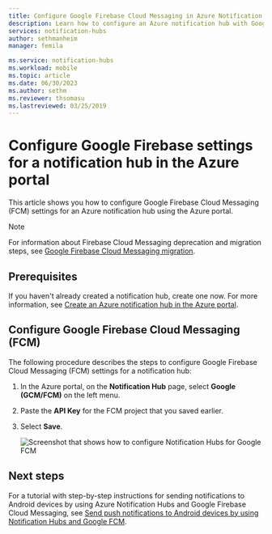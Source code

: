 ```yaml
---
title: Configure Google Firebase Cloud Messaging in Azure Notification Hubs | Microsoft Docs
description: Learn how to configure an Azure notification hub with Google Firebase Cloud Messaging settings. 
services: notification-hubs
author: sethmanheim
manager: femila

ms.service: notification-hubs
ms.workload: mobile
ms.topic: article
ms.date: 06/30/2023
ms.author: sethm
ms.reviewer: thsomasu
ms.lastreviewed: 03/25/2019
---
```


# Configure Google Firebase settings for a notification hub in the Azure portal

This article shows you how to configure Google Firebase Cloud Messaging (FCM) settings for an Azure notification hub using the Azure portal.

> [!NOTE]
> For information about Firebase Cloud Messaging deprecation and migration steps, see [Google Firebase Cloud Messaging migration](notification-hubs-gcm-to-fcm.md).

## Prerequisites

If you haven't already created a notification hub, create one now. For more information, see [Create an Azure notification hub in the Azure portal](create-notification-hub-portal.md).

## Configure Google Firebase Cloud Messaging (FCM)

The following procedure describes the steps to configure Google Firebase Cloud Messaging (FCM) settings for a notification hub:

1. In the Azure portal, on the **Notification Hub** page, select **Google (GCM/FCM)** on the left menu.
2. Paste the **API Key** for the FCM project that you saved earlier.
3. Select **Save**.

   ![Screenshot that shows how to configure Notification Hubs for Google FCM](./media/notification-hubs-android-push-notification-google-fcm-get-started/fcm-server-key.png)

## Next steps

For a tutorial with step-by-step instructions for sending notifications to Android devices by using Azure Notification Hubs and Google Firebase Cloud Messaging, see [Send push notifications to Android devices by using Notification Hubs and Google FCM](notification-hubs-android-push-notification-google-fcm-get-started.md).

